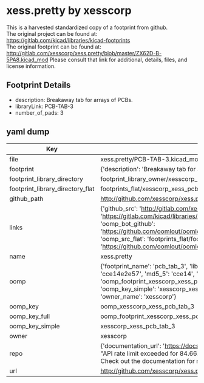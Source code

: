 # xess.pretty by xesscorp  
This is a harvested standardized copy of a footprint from github.  
The original project can be found at:  
https://gitlab.com/kicad/libraries/kicad-footprints  
The original footprint can be found at:
http://gitlab.com/xesscorp/xess.pretty/blob/master/ZX62D-B-5PA8.kicad_mod
Please consult that link for additional, details, files, and license information.  
## Footprint Details
* description: Breakaway tab for arrays of PCBs.  
* libraryLink: PCB-TAB-3  
* number_of_pads: 3  
## yaml dump  
| Key | Value |  
| --- | --- |  
| file | xess.pretty/PCB-TAB-3.kicad_mod |  
| footprint | {'description': 'Breakaway tab for arrays of PCBs.', 'libraryLink': 'PCB-TAB-3', 'number_of_pads': 3} |  
| footprint_library_directory | footprint_library_owner/xesscorp_xess.pretty |  
| footprint_library_directory_flat | footprints_flat/xesscorp_xess_pcb_tab_3/working |  
| github_path | http://github.com/xesscorp/xess.pretty/blob/master/PCB-TAB-3.kicad_mod |  
| links | {'github_src': 'http://gitlab.com/xesscorp/xess.pretty/blob/master/ZX62D-B-5PA8.kicad_mod', 'github_src_repo': 'https://gitlab.com/kicad/libraries/kicad-footprints', 'oomp_bot': 'footprints/xesscorp_xess_pcb_tab_3/working', 'oomp_bot_github': 'https://github.com/oomlout/oomlout_oomp_footprint_bot/tree/main/footprints/xesscorp_xess_pcb_tab_3/working', 'oomp_src_flat': 'footprints_flat/footprints_flat/xesscorp_xess_pcb_tab_3/working', 'oomp_src_flat_github': 'https://github.com/oomlout/oomlout_oomp_footprint_src/tree/main/footprints_flat/xesscorp_xess_pcb_tab_3/working'} |  
| name | xess.pretty |  
| oomp | {'footprint_name': 'pcb_tab_3', 'library_name': 'xess', 'md5': 'cce14e2e5761ab22c6f0ded2fc9cfa83', 'md5_10': 'cce14e2e57', 'md5_5': 'cce14', 'md5_6': 'cce14e', 'oomp_key': 'oomp_xesscorp_xess_pcb_tab_3', 'oomp_key_extra': 'oomp_footprint_xesscorp_xess_pcb_tab_3', 'oomp_key_full': 'oomp_footprint_xesscorp_xess_pcb_tab_3_cce14e', 'oomp_key_simple': 'xesscorp_xess_pcb_tab_3', 'original_filename': 'xess.pretty/PCB-TAB-3.kicad_mod', 'owner_name': 'xesscorp'} |  
| oomp_key | oomp_xesscorp_xess_pcb_tab_3 |  
| oomp_key_full | oomp_footprint_xesscorp_xess_pcb_tab_3 |  
| oomp_key_simple | xesscorp_xess_pcb_tab_3 |  
| owner | xesscorp |  
| repo | {'documentation_url': 'https://docs.github.com/rest/overview/resources-in-the-rest-api#rate-limiting', 'message': "API rate limit exceeded for 84.66.173.59. (But here's the good news: Authenticated requests get a higher rate limit. Check out the documentation for more details.)"} |  
| url | http://github.com/xesscorp/xess.pretty |  

